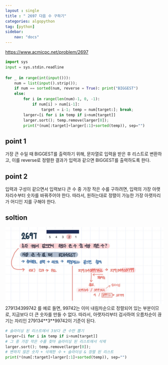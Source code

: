 ```yaml
---
layout : single
title : " 2697 다음 수 구하기"
categories: algopython
tag: [python]
sidebar:
    nav: "docs"
---
```


<a href = "https://www.acmicpc.net/problem/2697">https://www.acmicpc.net/problem/2697</a>

```python
import sys
input = sys.stdin.readline

for _ in range(int(input())):
    num = list(input().strip());
    if num == sorted(num, reverse = True): print("BIGGEST")
    else:
        for i in range(len(num)-1, 0, -1):
            if num[i] > num[i-1]: 
                target = i-1; temp = num[target:]; break;
        larger=[i for i in temp if i>num[target]]
        larger.sort(); temp.remove(larger[0]);
        print(*(num[:target]+larger[:1]+sorted(temp)), sep="")

```
## point 1
가장 큰 수일 때 BIGGEST를 출력하기 위해, 문자열로 입력을 받은 후 리스트로 변환하고, 이를 reverse로 정렬한 결과가 입력과 같으면 BIGGEST를 출력하도록 한다.

## point 2
입력과 구성이 같으면서 입력보다 큰 수 중 가장 작은 수를 구하려면, 입력의 가장 아랫자리수부터 숫자를 바꿔주어야 한다. 따라서, 원하는대로 정렬이 가능한 가장 아랫자리가 어디인 지를 구해야 한다.

## soltion
<img src="/images/2022-06-22-2697/sol.jpg">
279134399742 를 예로 들면, 99742는 이미 내림차순으로 정렬되어 있는 부분이므로, 지금보다 더 큰 숫자를 만들 수 없다. 따라서, 아랫자리부터 검사하여 오름차순이 끊기는 자리인 279134**3**99742이 기준이 된다. 

```python
# 슬라이싱 된 리스트에서 3보다 큰 수만 뽑기
larger=[i for i in temp if i>num[target]] 
# 그 중 가장 작은 수를 찾아 슬라이싱 된 리스트에서 삭제
larger.sort(); temp.remove(larger[0]); 
# 변하지 않은 숫자 + 삭제한 수 + 슬라이싱 & 정렬 된 리스트
print(*(num[:target]+larger[:1]+sorted(temp)), sep="") 
```



